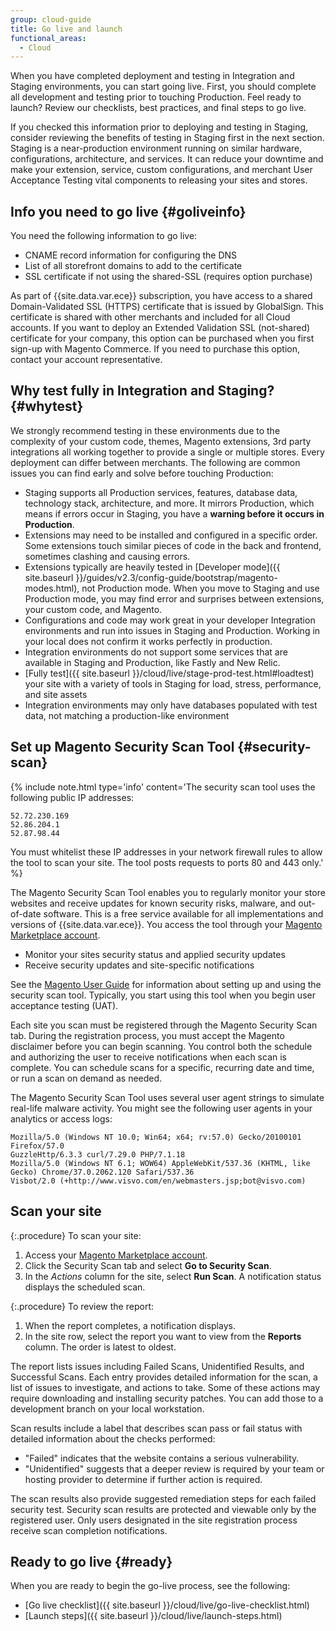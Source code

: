 ```yaml
---
group: cloud-guide
title: Go live and launch
functional_areas:
  - Cloud
---
```


When you have completed deployment and testing in Integration and Staging environments, you can start going live. First, you should complete all development and testing prior to touching Production. Feel ready to launch? Review our checklists, best practices, and final steps to go live.

If you checked this information prior to deploying and testing in Staging, consider reviewing the benefits of testing in Staging first in the next section. Staging is a near-production environment running on similar hardware, configurations, architecture, and services. It can reduce your downtime and make your extension, service, custom configurations, and merchant User Acceptance Testing vital components to releasing your sites and stores.

## Info you need to go live {#goliveinfo}

You need the following information to go live:

*  CNAME record information for configuring the DNS
*  List of all storefront domains to add to the certificate
*  SSL certificate if not using the shared-SSL (requires option purchase)

As part of {{site.data.var.ece}} subscription, you have access to a shared Domain-Validated SSL (HTTPS) certificate that is issued by GlobalSign. This certificate is shared with other merchants and included for all Cloud accounts. If you want to deploy an Extended Validation SSL (not-shared) certificate for your company, this option can be purchased when you first sign-up with Magento Commerce. If you need to purchase this option, contact your account representative.

## Why test fully in Integration and Staging? {#whytest}

We strongly recommend testing in these environments due to the complexity of your custom code, themes, Magento extensions, 3rd party integrations all working together to provide a single or multiple stores. Every deployment can differ between merchants. The following are common issues you can find early and solve before touching Production:

*  Staging supports all Production services, features, database data, technology stack, architecture, and more. It mirrors Production, which means if errors occur in Staging, you have a **warning before it occurs in Production**.
*  Extensions may need to be installed and configured in a specific order. Some extensions touch similar pieces of code in the back and frontend, sometimes clashing and causing errors.
*  Extensions typically are heavily tested in [Developer mode]({{ site.baseurl }}/guides/v2.3/config-guide/bootstrap/magento-modes.html), not Production mode. When you move to Staging and use Production mode, you may find error and surprises between extensions, your custom code, and Magento.
*  Configurations and code may work great in your developer Integration environments and run into issues in Staging and Production. Working in your local does not confirm it works perfectly in production.
*  Integration environments do not support some services that are available in Staging and Production, like Fastly and New Relic.
*  [Fully test]({{ site.baseurl }}/cloud/live/stage-prod-test.html#loadtest) your site with a variety of tools in Staging for load, stress, performance, and site assets
*  Integration environments may only have databases populated with test data, not matching a production-like environment

## Set up Magento Security Scan Tool {#security-scan}

{%
include note.html
type='info'
content='The security scan tool uses the following public IP addresses:

```text
52.72.230.169
52.86.204.1
52.87.98.44
```

You must whitelist these IP addresses in your network firewall rules to allow the tool to scan your site. The tool posts requests to ports 80 and 443 only.'
%}

The Magento Security Scan Tool enables you to regularly monitor your store websites and receive updates for known security risks, malware, and out-of-date software. This is a free service available for all implementations and versions of {{site.data.var.ece}}. You access the tool through your [Magento Marketplace account](https://account.magento.com/customer/account/login).

*  Monitor your sites security status and applied security updates
*  Receive security updates and site-specific notifications

See the [Magento User Guide](http://docs.magento.com/m2/ee/user_guide/magento/security-scan.html) for information about setting up and using the security scan tool. Typically, you start using this tool when you begin user acceptance testing (UAT).

Each site you scan must be registered through the Magento Security Scan tab. During the registration process, you must accept the Magento disclaimer before you can begin scanning.  You control both the schedule and authorizing the user to receive notifications when each scan is complete.  You can schedule scans for a specific, recurring date and time, or run a scan on demand as needed.

The Magento Security Scan Tool uses several user agent strings to simulate real-life malware activity. You might see the following user agents in your analytics or access logs:

```text
Mozilla/5.0 (Windows NT 10.0; Win64; x64; rv:57.0) Gecko/20100101 Firefox/57.0
GuzzleHttp/6.3.3 curl/7.29.0 PHP/7.1.18
Mozilla/5.0 (Windows NT 6.1; WOW64) AppleWebKit/537.36 (KHTML, like Gecko) Chrome/37.0.2062.120 Safari/537.36
Visbot/2.0 (+http://www.visvo.com/en/webmasters.jsp;bot@visvo.com)
```

## Scan your site

{:.procedure}
To scan your site:

1. Access your [Magento Marketplace account](https://account.magento.com/customer/account/login).
1. Click the Security Scan tab and select **Go to Security Scan**.
1. In the _Actions_ column for the site, select **Run Scan**. A notification status displays the scheduled scan.

{:.procedure}
To review the report:

1. When the report completes, a notification displays.
1. In the site row, select the report you want to view from the **Reports** column. The order is latest to oldest.

The report lists issues including Failed Scans, Unidentified Results, and Successful Scans. Each entry provides detailed information for the scan, a list of issues to investigate, and actions to take. Some of these actions may require downloading and installing security patches. You can add those to a development branch on your local workstation.

Scan results include a label that describes scan pass or fail status with detailed information about the checks performed:

*  "Failed" indicates that the website contains a serious vulnerability.
*  "Unidentified" suggests that a deeper review is required by your team or hosting provider to determine if further action is required.

The scan results also provide suggested remediation steps for each failed security test. Security scan results are protected and viewable only by the registered user. Only users designated in the site registration process receive scan completion notifications.

## Ready to go live {#ready}

When you are ready to begin the go-live process, see the following:

*  [Go live checklist]({{ site.baseurl }}/cloud/live/go-live-checklist.html)
*  [Launch steps]({{ site.baseurl }}/cloud/live/launch-steps.html)
